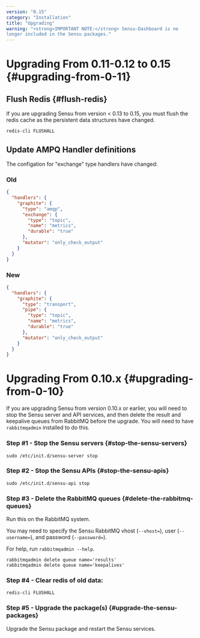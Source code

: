 ```yaml
---
version: "0.15"
category: "Installation"
title: "Upgrading"
warning: "<strong>IMPORTANT NOTE:</strong> Sensu-Dashboard is no
longer included in the Sensu packages."
---
```


# Upgrading From 0.11-0.12 to 0.15 {#upgrading-from-0-11}

## Flush Redis {#flush-redis}

If you are upgrading Sensu from version < 0.13 to 0.15, you must flush
the redis cache as the persistent data structures have changed.

~~~ shell
redis-cli FLUSHALL
~~~

## Update AMPQ Handler definitions

The configation for "exchange" type handlers have changed:

### Old

~~~ json
{
  "handlers": {
    "graphite": {
      "type": "amqp",
      "exchange": {
        "type": "topic",
        "name": "metrics",
        "durable": "true"
      },
      "mutator": "only_check_output"
    }
  }
}
~~~

### New

~~~ json
{
  "handlers": {
    "graphite": {
      "type": "transport",
      "pipe": {
        "type": "topic",
        "name": "metrics",
        "durable": "true"
      },
      "mutator": "only_check_output"
    }
  }
}
~~~

# Upgrading From 0.10.x {#upgrading-from-0-10}

If you are upgrading Sensu from version 0.10.x or earlier, you will
need to stop the Sensu server and API services, and then delete the
result and keepalive queues from RabbitMQ before the upgrade. You will
need to have `rabbitmqadmin` installed to do this.

### Step #1 - Stop the Sensu servers {#stop-the-sensu-servers}

~~~ shell
sudo /etc/init.d/sensu-server stop
~~~

### Step #2 - Stop the Sensu APIs {#stop-the-sensu-apis}

~~~ shell
sudo /etc/init.d/sensu-api stop
~~~

### Step #3 - Delete the RabbitMQ queues {#delete-the-rabbitmq-queues}

Run this on the RabbitMQ system.

You may need to specify the Sensu RabbitMQ vhost (`--vhost=`), user
(`--username=`), and password (`--password=`).

For help, run `rabbitmqadmin --help`.

~~~ shell
rabbitmqadmin delete queue name='results'
rabbitmqadmin delete queue name='keepalives'
~~~

### Step #4 - Clear redis of old data:

~~~ shell
redis-cli FLUSHALL
~~~

### Step #5 - Upgrade the package(s) {#upgrade-the-sensu-packages}

Upgrade the Sensu package and restart the Sensu services.
